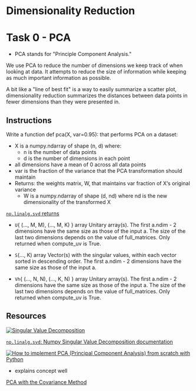 # Dimensionality Reduction

# Task 0 - PCA
* PCA stands for "Principle Component Analysis."

We use PCA to reduce the number of dimensions we keep track of when looking at data. It attempts to reduce the size of information while keeping as much important information as possible.

A bit like a "line of best fit" is a way to easily summarize a scatter plot, dimensionality reduction summarizes the distances between data points in fewer dimensions than they were presented in.

## Instructions

Write a function def pca(X, var=0.95): that performs PCA on a dataset:

* X is a numpy.ndarray of shape (n, d) where:
    *  n is the number of data points
    *  d is the number of dimensions in each point
* all dimensions have a mean of 0 across all data points
* var is the fraction of the variance that the PCA transformation should maintain
* Returns: the weights matrix, W, that maintains var fraction of X‘s original variance
  * W is a numpy.ndarray of shape (d, nd) where nd is the new dimensionality of the transformed X

[`np.linalg.svd` returns](https://numpy.org/doc/stable/reference/generated/numpy.linalg.svd.html)
* `U`{ (…, M, M), (…, M, K) } array
Unitary array(s). The first a.ndim - 2 dimensions have the same size as those of the input a. The size of the last two dimensions depends on the value of full_matrices. Only returned when compute_uv is True.

* `S`(…, K) array
Vector(s) with the singular values, within each vector sorted in descending order. The first a.ndim - 2 dimensions have the same size as those of the input a.

* `Vh`{ (…, N, N), (…, K, N) } array
Unitary array(s). The first a.ndim - 2 dimensions have the same size as those of the input a. The size of the last two dimensions depends on the value of full_matrices. Only returned when compute_uv is True.

## Resources

[![Singular Value Decomposition](http://img.youtube.com/vi/P5mlg91as1c/0.jpg)](http://www.youtube.com/watch?v=P5mlg91as1c)

[`np.linalg.svd`: Numpy Singular Value Decomposition documentation](https://numpy.org/doc/stable/reference/generated/numpy.linalg.svd.html)


[![How to implement PCA (Principal Component Analysis) from scratch with Python](http://img.youtube.com/vi/Rjr62b_h7S4/0.jpg)](https://www.youtube.com/watch?v=Rjr62b_h7S4)
* explains concept well

[PCA with the Covariance Method](https://bagheri365.github.io/blog/Principal-Component-Analysis-from-Scratch/)

